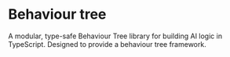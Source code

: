 # Behaviour tree

A modular, type-safe Behaviour Tree library for building AI logic in TypeScript. Designed to provide a behaviour tree framework.
